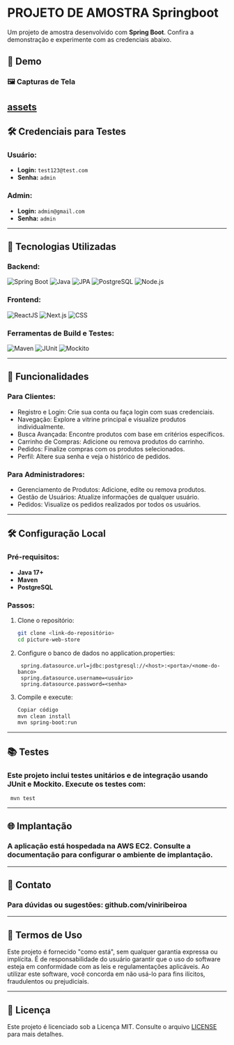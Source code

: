 # PROJETO DE AMOSTRA  Springboot

Um projeto de amostra desenvolvido com **Spring Boot**. Confira a demonstração e experimente com as credenciais abaixo.

## 🎥 Demo
### 🖼️ Capturas de Tela
[assets](./assets)
---

## 🛠 Credenciais para Testes

### Usuário:
- **Login:** `test123@test.com`  
- **Senha:** `admin`  

### Admin:
- **Login:** `admin@gmail.com`  
- **Senha:** `admin`

---

## 🚀 Tecnologias Utilizadas
### Backend:
![Spring Boot](https://img.shields.io/badge/Spring%20Boot-6DB33F?style=for-the-badge&logo=springboot&logoColor=white)
![Java](https://img.shields.io/badge/Java-007396?style=for-the-badge&logo=java&logoColor=white)
![JPA](https://img.shields.io/badge/JPA-%23F29111.svg?style=for-the-badge&logo=hibernate&logoColor=white)
![PostgreSQL](https://img.shields.io/badge/PostgreSQL-316192?style=for-the-badge&logo=postgresql&logoColor=white)
![Node.js](https://img.shields.io/badge/Node.js-339933?style=for-the-badge&logo=nodedotjs&logoColor=white)

### Frontend:
![ReactJS](https://img.shields.io/badge/React-61DAFB?style=for-the-badge&logo=react&logoColor=black)
![Next.js](https://img.shields.io/badge/Next.js-000000?style=for-the-badge&logo=next.js&logoColor=white)
![CSS](https://img.shields.io/badge/CSS-1572B6?style=for-the-badge&logo=css3&logoColor=white)

### Ferramentas de Build e Testes:
![Maven](https://img.shields.io/badge/Maven-C71A36?style=for-the-badge&logo=apachemaven&logoColor=white)
![JUnit](https://img.shields.io/badge/JUnit-25A162?style=for-the-badge&logo=junit5&logoColor=white)
![Mockito](https://img.shields.io/badge/Mockito-FFCA28?style=for-the-badge&logo=mockito&logoColor=black)


---

## 📝 Funcionalidades

### Para Clientes:
- Registro e Login: Crie sua conta ou faça login com suas credenciais.
- Navegação: Explore a vitrine principal e visualize produtos individualmente.
- Busca Avançada: Encontre produtos com base em critérios específicos.
- Carrinho de Compras: Adicione ou remova produtos do carrinho.
- Pedidos: Finalize compras com os produtos selecionados.
- Perfil: Altere sua senha e veja o histórico de pedidos.

### Para Administradores:
- Gerenciamento de Produtos: Adicione, edite ou remova produtos.
- Gestão de Usuários: Atualize informações de qualquer usuário.
- Pedidos: Visualize os pedidos realizados por todos os usuários.

---

## 🛠️ Configuração Local

### Pré-requisitos:
- **Java 17+**  
- **Maven**  
- **PostgreSQL**   

### Passos:
1. Clone o repositório:
   ```bash
   git clone <link-do-repositório>
   cd picture-web-store
2. Configure o banco de dados no application.properties:
   ```properties
    spring.datasource.url=jdbc:postgresql://<host>:<porta>/<nome-do-banco>
    spring.datasource.username=<usuário>
    spring.datasource.password=<senha>

3. Compile e execute:
    ```bash
    Copiar código
    mvn clean install
    mvn spring-boot:run
---

## 📚 Testes

### Este projeto inclui testes unitários e de integração usando JUnit e Mockito. Execute os testes com:
     mvn test
---

## 🌐 Implantação

### A aplicação está hospedada na AWS EC2. Consulte a documentação para configurar o ambiente de implantação.

---

## 📩 Contato

### Para dúvidas ou sugestões: github.com/viniribeiroa

---

## 📜 Termos de Uso

Este projeto é fornecido "como está", sem qualquer garantia expressa ou implícita. É de responsabilidade do usuário garantir que o uso do software esteja em conformidade com as leis e regulamentações aplicáveis.
Ao utilizar este software, você concorda em não usá-lo para fins ilícitos, fraudulentos ou prejudiciais.

---

## 📄 Licença
Este projeto é licenciado sob a Licença MIT.
Consulte o arquivo [LICENSE](./LICENSE) para mais detalhes.
